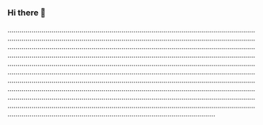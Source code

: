 ### Hi there 👋

................................................................................................................................................................................................................................................................................................................................................................................................................................................................................................................................................................................................................................................................................................................................................................................................................................................................................................................................................................................................................................................................................................................................................................................................................................................................................................................................................................................................
